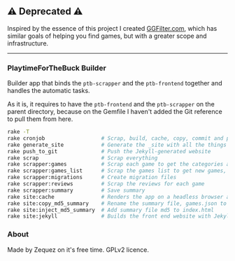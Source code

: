 ## ⚠️ Deprecated ⚠️

Inspired by the essence of this project I created [GGFilter.com](http://ggfilter.com/), which has similar goals of helping you find games, but with a greater scope and infrastructure.

---

### PlaytimeForTheBuck Builder

Builder app that binds the `ptb-scrapper` and the `ptb-frontend` together and handles the automatic tasks.

As it is, it requires to have the `ptb-frontend` and the `ptb-scrapper` on the parent directory, because on the Gemfile I haven't added the Git reference to pull them from here.

```bash
rake -T
rake cronjob                  # Scrap, build, cache, copy, commit and push!
rake generate_site            # Generate the _site with all the things
rake push_to_git              # Push the Jekyll-generated website
rake scrap                    # Scrap everything
rake scrapper:games           # Scrap each game to get the categories and other stuff
rake scrapper:games_list      # Scrap the games list to get new games, prices, and stuff
rake scrapper:migrations      # Create migration files
rake scrapper:reviews         # Scrap the reviews for each game
rake scrapper:summary         # Save summary
rake site:cache               # Renders the app on a headless browser and extract the table conte...
rake site:copy_md5_summary    # Rename the summary file, games.json to add the md5 on the file name
rake site:inject_md5_summary  # Add summary file md5 to index.html
rake site:jekyll              # Builds the front end website with Jekylls
```

### About

Made by Zequez on it's free time. GPLv2 licence.
